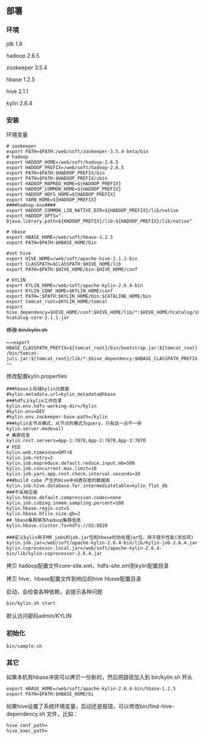 ## 部署

### 环境

jdk 1.8

hadoop 2.6.5

zookeeper 3.5.4

hbase 1.2.5

hive 2.1.1

kylin 2.6.4

### 安装

环境变量

```
# zookeeper
export PATH=$PATH:/web/soft/zookeeper-3.5.4-beta/bin
# hadoop
export HADOOP_HOME=/web/soft/hadoop-2.6.5
export HADOOP_PREFIX=/web/soft/hadoop-2.6.5
export PATH=$PATH:$HADOOP_PREFIX/bin
export PATH=$PATH:$HADOOP_PREFIX/sbin
export HADOOP_MAPRED_HOME=${HADOOP_PREFIX}
export HADOOP_COMMON_HOME=${HADOOP_PREFIX}
export HADOOP_HDFS_HOME=${HADOOP_PREFIX}
export YARN_HOME=${HADOOP_PREFIX}
####hadoop-env####
export HADOOP_COMMON_LIB_NATIVE_DIR=${HADOOP_PREFIX}/lib/native
export HADOOP_OPTS="-Djava.library.path=${HADOOP_PREFIX}/lib:${HADOOP_PREFIX}/lib/native"

# hbase
export HBASE_HOME=/web/soft/hbase-1.2.5
export PATH=$PATH:$HBASE_HOME/bin

#set hive
export HIVE_HOME=/web/soft/apache-hive-2.1.1-bin
export CLASSPATH=$CLASSPATH:$HIVE_HOME/lib
export PATH=$PATH:$HIVE_HOME/bin:$HIVE_HOME/conf

# KYLIN
export KYLIN_HOME=/web/soft/apache-kylin-2.6.4-bin
export KYLIN_CONF_HOME=$KYLIN_HOME/conf
export PATH=:$PATH:$KYLIN_HOME/bin:$CATALINE_HOME/bin
export tomcat_root=$KYLIN_HOME/tomcat
export hive_dependency=$HIVE_HOME/conf:$HIVE_HOME/lib/*:$HIVE_HOME/hcatalog/share/hcatalog/hive-hcatalog-core-2.1.1.jar
```

~~修改 bin/kylin.sh~~

~~`export HBASE_CLASSPATH_PREFIX=${tomcat_root}/bin/bootstrap.jar:${tomcat_root}/bin/tomcat-juli.jar:${tomcat_root}/lib/*:$hive_dependency:$HBASE_CLASSPATH_PREFIX~~`

修改配置kylin.properties

```
###hbase上存储kylin元数据
#kylin.metadata.url=kylin_metadata@hbase
###hdfs上kylin工作目录
kylin.env.hdfs-working-dir=/kylin   
#kylin.env=DEV
#kylin.env.zookeeper-base-path=/kylin
###kylin主节点模式，从节点的模式为query，只有这一点不一样
kylin.server.mode=all
# 集群信息
kylin.rest.servers=App-1:7070,App-2:7070,App-3:7070
# 时区
kylin.web.timezone=GMT+8
kylin.job.retry=2
kylin.job.mapreduce.default.reduce.input.mb=500
kylin.job.concurrent.max.limit=10
kylin.job.yarn.app.rest.check.interval.seconds=10
###build cube 产生的Hive中间表存放的数据库
kylin.job.hive.database.for.intermediatetable=kylin_flat_db
###不采用压缩
kylin.hbase.default.compression.codec=none 
kylin.job.cubing.inmem.sampling.percent=100
kylin.hbase.regin.cut=5
kylin.hbase.hfile.size.gb=2
## hbase集群填写hadoop集群信息
kylin.hbase.cluster.fs=hdfs://GS:8020

###定义kylin用于MR jobs的job.jar包和hbase的协处理jar包，用于提升性能(添加项)
kylin.job.jar=/web/soft/apache-kylin-2.6.4-bin/lib/kylin-job-2.6.4.jar
kylin.coprocessor.local.jar=/web/soft/apache-kylin-2.6.4-bin/lib/kylin-coprocessor-2.6.4.jar
```

拷贝 hadoop配置文件core-site.xml，hdfs-site.xml到kylin配置目录

拷贝 hive，hbase配置文件到响应的hive hbase配置目录

启动，会检查各种依赖，会提示各种问题

```bash
bin/kylin.sh start
```

默认访问密码admin/KYLIN

### 初始化

```
bin/sample.sh
```

### 其它

如果本机有hbase冲突可以拷贝一份新的，然后把路径加入到 bin/kylin.sh 开头

```
export HBASE_HOME=/web/soft/apache-kylin-2.6.4-bin/hbase-1.2.5
export PATH=$PATH:$HBASE_HOME/bi
```

如果hive设置了系统环境变量，启动还是报错，可以修改bin/find-hive-dependency.sh 文件，比如：

```
hive_conf_path=
hive_exec_path=
```



